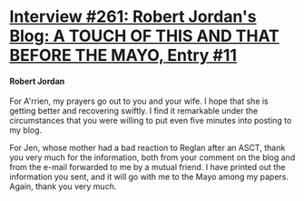 # [Interview #261: Robert Jordan's Blog: A TOUCH OF THIS AND THAT BEFORE THE MAYO, Entry #11](https://www.theoryland.com/intvmain.php?i=261#11)

#### Robert Jordan

For A'rrien, my prayers go out to you and your wife. I hope that she is getting better and recovering swiftly. I find it remarkable under the circumstances that you were willing to put even five minutes into posting to my blog.

For Jen, whose mother had a bad reaction to Reglan after an ASCT, thank you very much for the information, both from your comment on the blog and from the e-mail forwarded to me by a mutual friend. I have printed out the information you sent, and it will go with me to the Mayo among my papers. Again, thank you very much.

